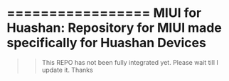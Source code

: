 =================
MIUI for Huashan:
Repository for MIUI made specifically for Huashan Devices
=================
>> This REPO has not been fully integrated yet. Please wait till I update it. Thanks

